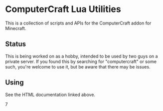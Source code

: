 # ComputerCraft Lua Utilities

This is a collection of scripts and APIs for the ComputerCraft addon for Minecraft.

## Status

This is being worked on as a hobby, intended to be used by two guys on a 
private server.  If you found this by searching for "computercraft" or some 
such, you're welcome to use it, but be aware that there may be issues.

## Using

See the HTML documentation linked above.

7
